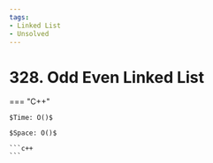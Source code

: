 ```yaml
---
tags:
- Linked List
- Unsolved
---
```



# 328. Odd Even Linked List

=== "C++"

    $Time: O()$

    $Space: O()$

    ```c++
    ```